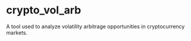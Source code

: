 # crypto_vol_arb
A tool used to analyze volatility arbitrage opportunities in cryptocurrency markets. 
